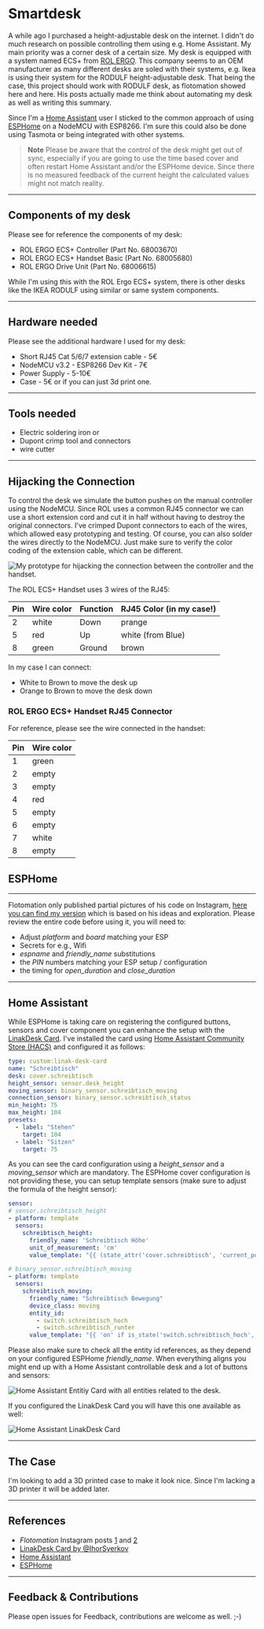 # Smartdesk

A while ago I purchased a height-adjustable desk on the internet. I didn't do much research on possible controlling them using e.g. Home Assistant. My main priority was a corner desk of a certain size. My desk is equipped with a system named ECS+ from [ROL ERGO](https://www.rolergo.com). This company seems to an OEM manufacturer as many different desks are soled with their systems, e.g. Ikea is using their system for the RODULF height-adjustable desk. That being the case, this project should work with RODULF desk, as flotomation showed here and here. His posts actually made me think about automating my desk as well as writing this summary.

Since I'm a [Home Assistant](https://www.home-assistant.io/) user I sticked to the common approach of using [ESPHome](https://esphome.io/) on a NodeMCU with ESP8266. I'm sure this could also be done using Tasmota or being integrated with other systems.

> **Note**
>Please be aware that the control of the desk might get out of sync, especially if you are going to use the time based cover and often restart Home Assistant and/or the ESPHome device. Since there is no measured feedback of the current height the calculated values might not match reality.

---

## Components of my desk

Please see for reference the components of my desk:

- ROL ERGO ECS+ Controller (Part No. 68003670)
- ROL ERGO ECS+ Handset Basic (Part No. 68005680)
- ROL ERGO Drive Unit (Part No. 68006615)

While I'm using this with the ROL Ergo ECS+ system, there is other desks like the IKEA RODULF using similar or same system components.

---

## Hardware needed

Please see the additional hardware I used for my desk:

- Short RJ45 Cat 5/6/7 extension cable - 5€
- NodeMCU v3.2 - ESP8266 Dev Kit - 7€
- Power Supply - 5-10€
- Case - 5€ or if you can just 3d print one.

---

## Tools needed

- Electric soldering iron or
- Dupont crimp tool and connectors
- wire cutter

---

## Hijacking the Connection

To control the desk we simulate the button pushes on the manual controller using the NodeMCU. Since ROL uses a common RJ45 connector we can use a short extension cord and cut it in half without having to destroy the original connectors. I've crimped Dupont connectors to each of the wires, which allowed easy prototyping and testing. Of course, you can also solder the wires directly to the NodeMCU. Just make sure to verify the color coding of the extension cable, which can be different.

![My prototype for hijacking the connection between the controller and the handset.](images/prototype_1.jpg "Prototype")

The ROL ECS+ Handset uses 3 wires of the RJ45:

|Pin|Wire color|Function|RJ45 Color (in my case!)|
|---|---|---|---|
|2|white|Down|prange|
|5|red|Up|white (from Blue)|
|8|green|Ground|brown|

In my case I can connect:

- White to Brown to move the desk up
- Orange to Brown to move the desk down

### ROL ERGO ECS+ Handset RJ45 Connector

For reference, please see the wire connected in the handset:

|Pin|Wire color|
|---|---|
|1|green|
|2|empty|
|3|empty|
|4|red|
|5|empty|
|6|empty|
|7|white|
|8|empty|

## ESPHome

---

Flotomation only published partial pictures of his code on Instagram, [here you can find my version](sourcecode/smartdesk.yaml) which is based on his ideas and exploration. Please review the entire code before using it, you will need to:

- Adjust _platform_ and _board_ matching your ESP
- Secrets for e.g., Wifi
- _espname_ and _friendly_name_ substitutions
- the _PIN_ numbers matching your ESP setup / configuration
- the timing for _open_duration_ and _close_duration_

---

## Home Assistant

While ESPHome is taking care on registering the configured buttons, sensors and cover component you can enhance the setup with the [LinakDesk Card](https://github.com/IhorSyerkov/linak-desk-card). I've installed the card using [Home Assistant Community Store (HACS)](https://hacs.xyz/) and configured it as follows:

```yaml
type: custom:linak-desk-card
name: "Schreibtisch"
desk: cover.schreibtisch
height_sensor: sensor.desk_height
moving_sensor: binary_sensor.schreibtisch_moving
connection_sensor: binary_sensor.schreibtisch_status
min_height: 75
max_height: 104
presets:
  - label: "Stehen"
    target: 104
  - label: "Sitzen"
    target: 75
```

As you can see the card configuration using a _height_sensor_ and a _moving_sensor_ which are mandatory. The ESPHome cover configuration is not providing these, you can setup template sensors (make sure to adjust the formula of the height sensor):

```yaml
sensor:
# sensor.schreibtisch_height
- platform: template
  sensors:
    schreibtisch_height:
      friendly_name: 'Schreibtisch Höhe'
      unit_of_measurement: 'cm'
      value_template: "{{ (state_attr('cover.schreibtisch', 'current_position') | int * 0.30) | round(0) + 76 }}"

# binary_sensor.schreibtisch_moving
- platform: template
  sensors:
    schreibtisch_moving:
      friendly_name: "Schreibtisch Bewegung"
      device_class: moving
      entity_id:
        - switch.schreibtisch_hoch
        - switch.schreibtisch_runter
      value_template: "{{ 'on' if is_state('switch.schreibtisch_hoch', 'on') or is_state('switch.schreibtisch_runter', 'on') else 'off' }}"
```

Please also make sure to check all the entity id references, as they depend on your configured ESPHome _friendly_name_. When everything aligns you might end up with a Home Assistant controllable desk and a lot of buttons and sensors:

![Home Assistant Entitiy Card with all entities related to the desk.](images/screenshot_1.jpg "Home Assistant UI Screenshot")

If you configured the LinakDesk Card you will have this one available as well:

![Home Assistant LinakDesk Card](images/screenshot_2.jpg "Home Assistant UI Screenshot")

---

## The Case

I'm looking to add a 3D printed case to make it look nice. Since I'm lacking a 3D printer it will be added later.

---

## References

- _Flotomation_ Instagram posts [1](https://www.instagram.com/p/CZb1oQZN-WQp) and [2](https://www.instagram.com/p/CZNA9K9tmet/)
- [LinakDesk Card by @IhorSyerkov](https://github.com/IhorSyerkov/linak-desk-card)
- [Home Assistant](https://www.home-assistant.io/)
- [ESPHome](https://esphome.io/)

---

## Feedback & Contributions

Please open issues for Feedback, contributions are welcome as well. ;-)
